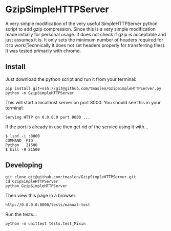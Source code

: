 GzipSimpleHTTPServer
====================

A very simple modification of the very useful SimpleHTTPServer python script to add gzip compression.
Since this is a very simple modification made initially for personal usage. It does not check if gzip is acceptable and just assumes it is. It only sets the minimum number of headers required for it to work(Technically it does not set headers properly
for transferring files). It was tested primarily with chrome.

## Install

Just download the python script and run it from your terminal:

```
pip install git+ssh://git@github.com/tmaslen/GzipSimpleHTTPServer.py
python -m GzipSimpleHTTPServer
````

This will start a localhost server on port 8000. You should see this in your terminal:

````
Serving HTTP on 0.0.0.0 port 8000 ...
````

If the port is already in use then get rid of the service using it with...

```
$ lsof -i :8000
COMMAND  PID   
Python   21500
$ kill -9 21500
```

## Developing

```
git clone git@github.com:tmaslen/GzipSimpleHTTPServer.git
cd GzipSimpleHTTPServer
python GzipSimpleHTTPServer
```

Then view this page in a browser:

```
http://0.0.0.0:8000/tests/manual-test
```

Run the tests...

```
python -m unittest tests.test_Mixin
```
